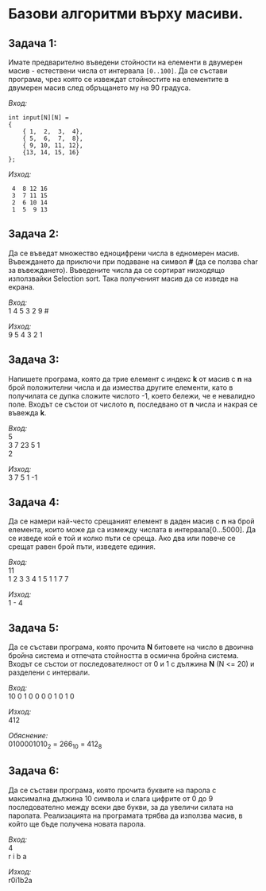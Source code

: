 # Базови алгоритми върху масиви.

## Задача 1:
Имате предварително въведени стойности на елементи в двумерен масив - естествени числа от интервала `[0..100]`. Да се състави програма, чрез която се извеждат стойностите на елементите в двумерен масив след обръщането му на 90 градуса. 

*Вход:*
```
int input[N][N] = 
{
    { 1,  2,  3,  4}, 
    { 5,  6,  7,  8}, 
    { 9, 10, 11, 12}, 
    {13, 14, 15, 16}
};
```

*Изход:*
```
 4  8 12 16
 3  7 11 15
 2  6 10 14
 1  5  9 13
```

## Задача 2:
Да се въведат множество едноцифрени числа в едномерен масив. Въвеждането да приключи при подаване на символ **#** (да се ползва char за въвеждането). Въведените числа да се сортират низходящо използвайки Selection sort. Така полученият масив да се изведе на екрана.

*Вход:*     
1 4 5 3 2 9 #

*Изход:*    
9 5 4 3 2 1

## Задача 3: 
Напишете програма, която да трие елемент с индекс **k** от масив с **n** на брой положителни числа и да измества другите елементи, като в получилaтa се дупка сложите числото -1, което бележи, че e невалиднo поле. Входът се състои от числото **n**, последвано от **n** числа и накрая се въвежда **k**.

*Вход:*     
5   
3 7 23 5 1  
2 

*Изход:*    
3 7 5 1 -1  

## Задача 4: 
Да се намери най-често срещаният елемент в даден масив с **n** на брой елемента, които може да са измежду числата в интервала[0...5000]. Да се изведе кой е той и колко пъти се среща. Ако два или повече се срещат равен брой пъти, изведете единия.

*Вход:*     
11  
1 2 3 3 4 1 5 1 1 7 7   

*Изход:*  
1 - 4  

## Задача 5:
Да се състави програма, която прочита **N** битовете на число в двоична бройна система и отпечата стойността в осмична бройна система. Входът се състои от последователност от 0 и 1 с дължина **N** (N <= 20) и разделени с интервали.

*Вход:*     
10
0 1 0 0 0 0 1 0 1 0

*Изход:*    
412

*Обяснение:*    
0100001010<sub>2</sub> = 266<sub>10</sub> = 412<sub>8</sub>

## Задача 6:
Да се състави програма, която прочита буквите на парола с максимална дължина 10 символа и слага цифрите от 0 до 9 последователно между всеки две букви, за да увеличи силата на паролата. Реализацията на програмата трябва да използва масив, в който ще бъде получена новата парола.

*Вход:*     
4   
r i b a      

*Изход:*    
r0i1b2a
